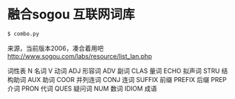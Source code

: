 # 融合sogou 互联网词库
```bash
$ combo.py
```

来源，当前版本2006，凑合着用吧
http://www.sogou.com/labs/resource/list_lan.php

词性表
N				名词
V				动词
ADJ			形容词
ADV			副词
CLAS		量词
ECHO		拟声词
STRU		结构助词
AUX			助词
COOR		并列连词
CONJ		连词
SUFFIX	前缀
PREFIX	后缀
PREP		介词
PRON		代词
QUES		疑问词
NUM			数词
IDIOM		成语